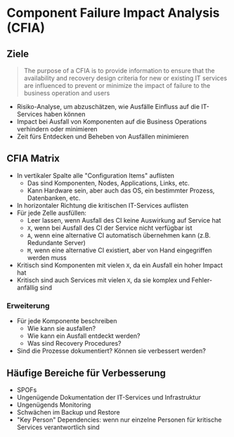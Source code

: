 # Component Failure Impact Analysis (CFIA)

## Ziele
> The purpose of a CFIA is to provide information to ensure that the availability and recovery design criteria for new or existing IT services are influenced to prevent or minimize the impact of failure to the business operation and users

- Risiko-Analyse, um abzuschätzen, wie Ausfälle Einfluss auf die IT-Services haben können
- Impact bei Ausfall von Komponenten auf die Business Operations verhindern oder minimieren
- Zeit fürs Entdecken und Beheben von Ausfällen minimieren

## CFIA Matrix
- In vertikaler Spalte alle "Configuration Items" auflisten
    - Das sind Komponenten, Nodes, Applications, Links, etc.
    - Kann Hardware sein, aber auch das OS, ein bestimmter Prozess, Datenbanken, etc.
- In horizontaler Richtung die kritischen IT-Services auflisten
- Für jede Zelle ausfüllen:
    - Leer lassen, wenn Ausfall des CI keine Auswirkung auf Service hat
    - `X`, wenn bei Ausfall des CI der Service nicht verfügbar ist
    - `A`, wenn eine alternative CI automatisch übernehmen kann (z.B. Redundante Server)
    - `M`, wenn eine alternative CI existiert, aber von Hand eingegriffen werden muss
- Kritisch sind Komponenten mit vielen `X`, da ein Ausfall ein hoher Impact hat
- Kritisch sind auch Services mit vielen `X`, da sie komplex und Fehler-anfällig sind

### Erweiterung
- Für jede Komponente beschreiben
    - Wie kann sie ausfallen?
    - Wie kann ein Ausfall entdeckt werden?
    - Was sind Recovery Procedures?
- Sind die Prozesse dokumentiert? Können sie verbessert werden?

## Häufige Bereiche für Verbesserung
- SPOFs
- Ungenügende Dokumentation der IT-Services und Infrastruktur
- Ungenügends Monitoring
- Schwächen im Backup und Restore
- "Key Person" Dependencies: wenn nur einzelne Personen für kritische Services verantwortlich sind
